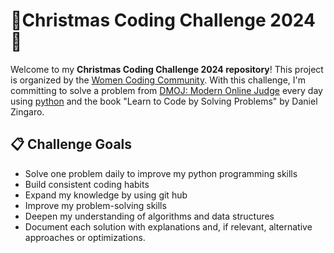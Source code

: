 # 🎄Christmas Coding Challenge 2024🚀
Welcome to my **Christmas Coding Challenge 2024 repository**! 
This project is organized by the [Women Coding Community](https://womencodingcommunity.com/). 
With this challenge, I'm committing to solve a problem from [DMOJ: Modern Online Judge](https://dmoj.ca/) every day using <ins>python</ins> and the book "Learn to Code by Solving Problems" by Daniel Zingaro.

## 📋 Challenge Goals
+ Solve one problem daily to improve my python programming skills
+ Build consistent coding habits
+ Expand my knowledge by using git hub
+ Improve my problem-solving skills
+ Deepen my understanding of algorithms and data structures
+ Document each solution with explanations and, if relevant, alternative approaches or optimizations.
